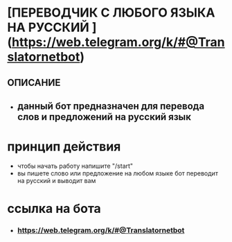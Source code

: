 # [ПЕРЕВОДЧИК С ЛЮБОГО ЯЗЫКА НА РУССКИЙ ] (https://web.telegram.org/k/#@Translatornetbot)
## ОПИСАНИЕ

* ## данный бот предназначен для перевода слов и предложений на русский язык

# принцип действия
* чтобы начать работу напишите "/start"
* вы пишете слово или предложение на любом языке бот переводит на русский и выводит вам

# сcылка на бота

* ### https://web.telegram.org/k/#@Translatornetbot
